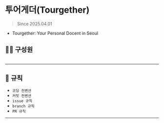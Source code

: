 # 투어게더(Tourgether)
> Since 2025.04.01


- Tourgether: Your Personal Docent in Seoul

## 👨‍💻  구성원
<table>
  <tr>
    
  </tr>
</table>


---

## 📝 규칙

- `코딩 컨벤션`
- `커밋 컨벤션`
- `issue 규칙`
- `branch 규칙`
- `PR 규칙`

---
